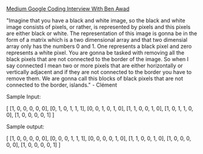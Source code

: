 [Medium Google Coding Interview With Ben Awad](https://www.youtube.com/watch?v=4tYoVx0QoN0)

"Imagine that you have a black and white image, so the black and white image consists of pixels, or rather, is represented by pixels and this pixels are either black or white. The representation of this image is gonna be in the form of a matrix which is a two dimensional array and that two dimensial array only has the numbers 0 and 1. One represents a black pixel and zero represents a white pixel. You are gonna be tasked with removing all the black pixels that are not connected to the border of the image. So when I say connected I mean two or more pixels that are either horizontally or vertically adjacent and if they are not connected to the border you have to remove them. We are gonna call this blocks of black pixels that are not connected to the border, islands." - Clément

Sample Input:

[
[1, 0, 0, 0, 0, 0],
[0, 1, 0, 1, 1, 1],
[0, 0, 1, 0, 1, 0],
[1, 1, 0, 0, 1, 0],
[1, 0, 1, 1, 0, 0],
[1, 0, 0, 0, 0, 1]
]

Sample output:

[
[1, 0, 0, 0, 0, 0],
[0, 0, 0, 1, 1, 1],
[0, 0, 0, 0, 1, 0],
[1, 1, 0, 0, 1, 0],
[1, 0, 0, 0, 0, 0],
[1, 0, 0, 0, 0, 1]
]
